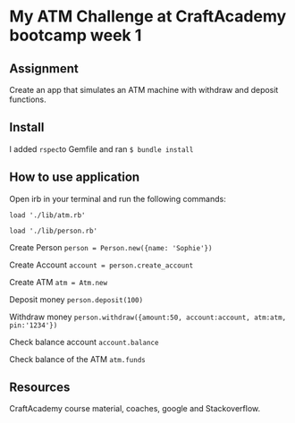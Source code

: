 # My ATM Challenge at CraftAcademy bootcamp week 1


## Assignment
Create an app that simulates an ATM machine with withdraw and deposit functions.

## Install
I added `rspec`to Gemfile and ran `$ bundle install`

## How to use application

Open irb in your terminal and run the following commands:

`load './lib/atm.rb'`

`load './lib/person.rb'`

Create Person
`person = Person.new({name: 'Sophie'})`

Create Account
`account = person.create_account`

Create ATM
`atm = Atm.new`

Deposit money
`person.deposit(100)`

Withdraw money
`person.withdraw({amount:50, account:account, atm:atm, pin:'1234'})`

Check balance account
`account.balance`

Check balance of the ATM
`atm.funds`


## Resources
CraftAcademy course material, coaches, google and Stackoverflow.
